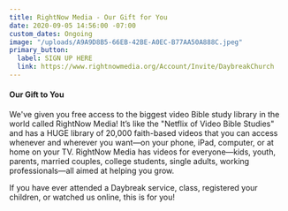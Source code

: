 ```yaml
---
title: RightNow Media - Our Gift for You
date: 2020-09-05 14:56:00 -07:00
custom_dates: Ongoing
image: "/uploads/A9A9D8B5-66EB-42BE-A0EC-B77AA50A888C.jpeg"
primary_button:
  label: SIGN UP HERE
  link: https://www.rightnowmedia.org/Account/Invite/DaybreakChurch
---
```


#### Our Gift to You

We've given you free access to the biggest video Bible study library in the world called RightNow Media! It’s like the "Netflix of Video Bible Studies" and has a HUGE library of 20,000 faith-based videos that you can access whenever and wherever you want—on your phone, iPad, computer, or at home on your TV.  RightNow Media has videos for everyone—kids, youth, parents, married couples, college students, single adults, working professionals—all aimed at helping you grow.

If you have ever attended a Daybreak service, class, registered your children, or watched us online, this is for you!
